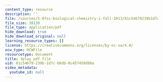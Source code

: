 ```yaml
---
content_type: resource
description: ''
file: /courses/5-07sc-biological-chemistry-i-fall-2013/81c54679239b1d7cb6db8c457450d98a_ddt1KuSdoOg.pdf
file_size: 38130
file_type: application/pdf
hide_download: true
hide_download_original: null
learning_resource_types: []
license: https://creativecommons.org/licenses/by-nc-sa/4.0/
ocw_type: OCWFile
resourcetype: Document
title: 3play pdf file
uid: 81c54679-239b-1d7c-b6db-8c457450d98a
video_metadata:
  youtube_id: null
---
```

